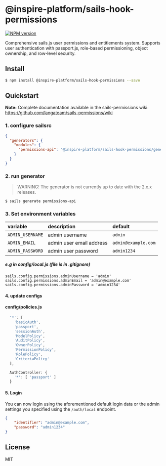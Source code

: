 # @inspire-platform/sails-hook-permissions

[![NPM version][npm-image]][npm-url]

Comprehensive sails.js user permissions and entitlements system. Supports user authentication with passport.js, role-based permissioning, object ownership, and row-level security.

## Install
```sh
$ npm install @inspire-platform/sails-hook-permissions --save
```

## Quickstart

**Note:** Complete documentation available in the sails-permissions wiki: https://github.com/langateam/sails-permissions/wiki

### 1. configure sailsrc

```json
{
  "generators": {
    "modules": {
      "permissions-api": "@inspire-platform/sails-hook-permissions/generator"
    }
  }
}
```

### 2. run generator

> WARNING! The generator is not currently up to date with the 2.x.x releases.

```sh
$ sails generate permissions-api
```

### 3. Set environment variables

| variable | description | default |
|:---|:---|:---|
| `ADMIN_USERNAME` | admin username | `admin` |
| `ADMIN_EMAIL` | admin user email address | `admin@example.com` |
| `ADMIN_PASSWORD` | admin user password | `admin1234` |

##### e.g in config/local.js (file is in .gitignore)
```
sails.config.permissions.adminUsername = 'admin'
sails.config.permissions.adminEmail = 'admin@example.com'
sails.config.permissions.adminPassword = 'admin1234'
```
#### 4. update configs

#### config/policies.js
```js
  '*': [
    'basicAuth',
    'passport',
    'sessionAuth',
    'ModelPolicy',
    'AuditPolicy',
    'OwnerPolicy',
    'PermissionPolicy',
    'RolePolicy',
    'CriteriaPolicy'
  ],

  AuthController: {
    '*': [ 'passport' ]
  }
```

#### 5. Login
You can now login using the aforementioned default login data or the admin settings you specified using the `/auth/local` endpoint.
```json
{
    "identifier": "admin@example.com",
    "password": "admin1234"
}
```

## License
MIT

[npm-image]: https://img.shields.io/npm/v/@inspire-platform/sails-hook-permissions.svg?style=flat-square
[npm-url]: https://npmjs.org/package/@inspire-platform/sails-hook-permissions
